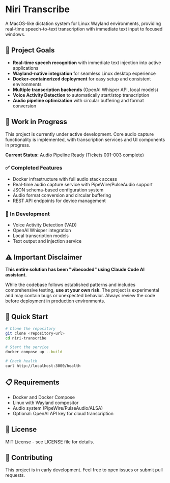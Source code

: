 # Niri Transcribe

A MacOS-like dictation system for Linux Wayland environments, providing real-time speech-to-text transcription with immediate text input to focused windows.

## 🎯 Project Goals

- **Real-time speech recognition** with immediate text injection into active applications
- **Wayland-native integration** for seamless Linux desktop experience  
- **Docker-containerized deployment** for easy setup and consistent environments
- **Multiple transcription backends** (OpenAI Whisper API, local models)
- **Voice Activity Detection** to automatically start/stop transcription
- **Audio pipeline optimization** with circular buffering and format conversion

## 🚧 Work in Progress

This project is currently under active development. Core audio capture functionality is implemented, with transcription services and UI components in progress.

**Current Status:** Audio Pipeline Ready (Tickets 001-003 complete)

### ✅ Completed Features
- Docker infrastructure with full audio stack access
- Real-time audio capture service with PipeWire/PulseAudio support
- JSON schema-based configuration system
- Audio format conversion and circular buffering
- REST API endpoints for device management

### 🔄 In Development
- Voice Activity Detection (VAD)
- OpenAI Whisper integration
- Local transcription models
- Text output and injection service

## ⚠️ Important Disclaimer

**This entire solution has been "vibecoded" using Claude Code AI assistant.** 

While the codebase follows established patterns and includes comprehensive testing, **use at your own risk**. The project is experimental and may contain bugs or unexpected behavior. Always review the code before deployment in production environments.

## 🚀 Quick Start

```bash
# Clone the repository
git clone <repository-url>
cd niri-transcribe

# Start the service
docker compose up --build

# Check health
curl http://localhost:3000/health
```

## 📋 Requirements

- Docker and Docker Compose
- Linux with Wayland compositor
- Audio system (PipeWire/PulseAudio/ALSA)
- Optional: OpenAI API key for cloud transcription

## 📜 License

MIT License - see LICENSE file for details.

## 🤝 Contributing

This project is in early development. Feel free to open issues or submit pull requests.